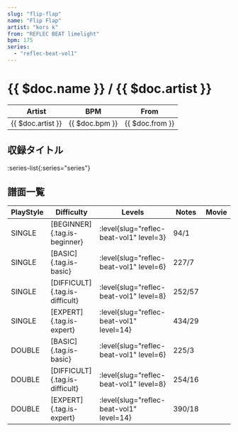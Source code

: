 ```yaml
---
slug: "flip-flap"
name: "Flip Flap"
artist: "kors k"
from: "REFLEC BEAT limelight"
bpm: 175
series:
  - "reflec-beat-vol1"
---
```


# {{ $doc.name }} / {{ $doc.artist }}

|Artist|BPM|From|
|------|---|----|
|{{ $doc.artist }}|{{ $doc.bpm }}|{{ $doc.from }}|

## 収録タイトル

:series-list{:series="series"}

## 譜面一覧

|PlayStyle|Difficulty|Levels|Notes|Movie|
|---------|----------|------|-----|-----|
|SINGLE|[BEGINNER]{.tag.is-beginner}|<div class="field is-grouped is-grouped-multiline"> :level{slug="reflec-beat-vol1" level=3}</div>|94/1||
|SINGLE|[BASIC]{.tag.is-basic}|<div class="field is-grouped is-grouped-multiline"> :level{slug="reflec-beat-vol1" level=6}</div>|227/7||
|SINGLE|[DIFFICULT]{.tag.is-difficult}|<div class="field is-grouped is-grouped-multiline"> :level{slug="reflec-beat-vol1" level=8}</div>|252/57||
|SINGLE|[EXPERT]{.tag.is-expert}|<div class="field is-grouped is-grouped-multiline"> :level{slug="reflec-beat-vol1" level=14}</div>|434/29||
|DOUBLE|[BASIC]{.tag.is-basic}|<div class="field is-grouped is-grouped-multiline"> :level{slug="reflec-beat-vol1" level=6}</div>|225/3||
|DOUBLE|[DIFFICULT]{.tag.is-difficult}|<div class="field is-grouped is-grouped-multiline"> :level{slug="reflec-beat-vol1" level=8}</div>|254/16||
|DOUBLE|[EXPERT]{.tag.is-expert}|<div class="field is-grouped is-grouped-multiline"> :level{slug="reflec-beat-vol1" level=14}</div>|390/18||
